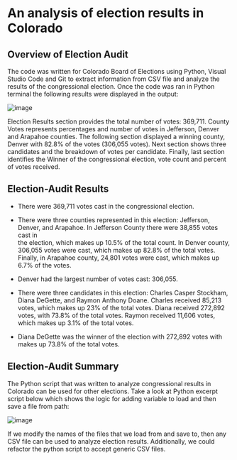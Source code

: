 # An analysis of election results in Colorado

## Overview of Election Audit

The code was written for Colorado Board of Elections using Python, Visual Studio Code and Git  to extract information from CSV file and analyze the results of the congressional election. Once the code was ran in Python terminal the following results were displayed in the output:

![image](https://user-images.githubusercontent.com/107759305/200898865-6cbf020c-28d3-4662-8465-3ee890104859.png)


Election Results section provides the total number of votes: 369,711. County Votes represents percentages and number of votes in Jefferson, Denver and Arapahoe counties. The following section displayed a winning county, Denver with 82.8% of the votes (306,055 votes). Next section shows three candidates and the breakdown of votes per candidate. Finally, last section identifies the Winner of the congressional election, vote count and percent of votes received. 


## Election-Audit Results

- There were 369,711 votes cast in the congressional election.

- There were three counties represented in this election: Jefferson, Denver, and Arapahoe. In Jefferson County there were 38,855 votes cast in    
  the election, which makes up 10.5% of the total count. In Denver county, 306,055 votes were cast, which makes up 82.8% of the total votes. 
  Finally, in Arapahoe county, 24,801 votes were cast, which makes up 6.7% of the votes.

- Denver had the largest number of votes cast: 306,055. 

- There were three candidates in this election: Charles Casper Stockham, Diana DeGette, and Raymon Anthony  Doane. Charles received 85,213 
  votes, which makes up 23% of the total votes. Diana received 272,892 votes, with 73.8% of the total votes. Raymon received 11,606 votes, 
  which makes up 3.1% of the total votes. 

- Diana DeGette was the winner of the election with 272,892 votes with makes up 73.8% of the total votes. 


## Election-Audit Summary

The Python script that was written to analyze congressional results in Colorado can be used for other elections. Take a look at Python excerpt script below which shows the logic for adding variable to load and then save a file from path:

![image](https://user-images.githubusercontent.com/107759305/200899131-65ddd84d-9b46-4043-8354-ccb8739b79a5.png)


If we modify the names of the files that we load from and save to, then any CSV file can be used to analyze election results. Additionally, we could refactor the python script to accept generic CSV files. 


